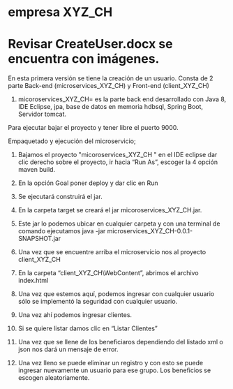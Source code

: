 # empresa XYZ_CH

# Revisar CreateUser.docx se encuentra con imágenes.


En esta primera versión se tiene la creación de un usuario. Consta de 2 parte Back-end (microservices_XYZ_CH) y Front-end (client_XYZ_CH)

1. micoroservices_XYZ_CH= es la parte back end desarrollado con Java 8, IDE Eclipse, jpa, base de datos en memoria hdbsql, Spring Boot, Servidor tomcat.

Para ejecutar bajar el proyecto y tener libre el puerto 9000. 

Empaquetado y ejecución del microservicio;

 1. Bajamos el proyecto "micoroservices_XYZ_CH " en el IDE eclipse dar clic derecho sobre el proyecto, ir hacia “Run As”, escoger la 4 opción maven build.

 

2. En la opción Goal poner deploy y dar clic en Run

 

3. Se ejecutará construirá  el jar.

4. En la carpeta target se creará el jar  micoroservices_XYZ_CH.jar.
 


5. Este jar lo podemos ubicar en cualquier carpeta y con una terminal de comando ejecutamos 
java -jar microservices_XYZ_CH-0.0.1-SNAPSHOT.jar

 

6. Una vez que se encuentre arriba el microservicio nos al proyecto client_XYZ_CH
 

7. En la carpeta “client_XYZ_CH\WebContent”, abrimos el archivo index.html

 

8. Una vez que estemos aquí, podemos ingresar con cualquier usuario sólo se implementó la seguridad con cualquier usuario.
 

9. Una vez ahí podemos ingresar clientes.

 
 

10. Si se quiere  listar damos clic en “Listar Clientes”

 
11. Una vez que se llene de los beneficiaros dependiendo del listado xml o json nos dará un mensaje de error.

 

12. Una vez lleno se puede eliminar un registro y con esto se puede ingresar nuevamente un usuario para ese grupo. Los beneficios se escogen aleatoriamente.

 
